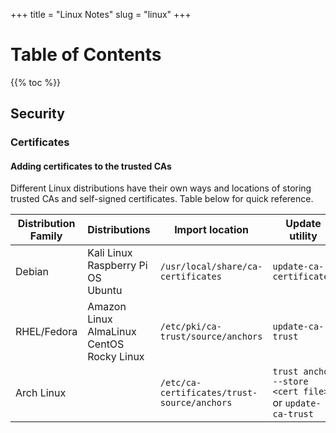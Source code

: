 +++
title = "Linux Notes"
slug = "linux"
+++
# Table of Contents
{{% toc %}}


## Security
### Certificates
#### Adding certificates to the trusted CAs
Different Linux distributions have their own ways and locations of storing trusted CAs and self-signed certificates.  Table below for quick reference.

|**Distribution Family**|**Distributions**|**Import location**|**Update utility**|
|---|---|---|---|
|Debian|Kali Linux<br> Raspberry Pi OS<br> Ubuntu|`/usr/local/share/ca-certificates`|`update-ca-certificates`|
|RHEL/Fedora|Amazon Linux<br> AlmaLinux<br> CentOS<br> Rocky Linux|`/etc/pki/ca-trust/source/anchors`|`update-ca-trust`|
|Arch Linux||`/etc/ca-certificates/trust-source/anchors`|`trust anchor --store <cert file>` or `update-ca-trust`|